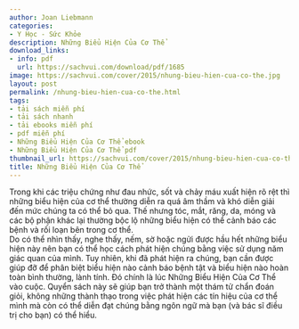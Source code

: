 ```yaml
---
author: Joan Liebmann
categories:
- Y Học - Sức Khỏe
description: Những Biểu Hiện Của Cơ Thể
download_links:
- info: pdf
  url: https://sachvui.com/download/pdf/1685
image: https://sachvui.com/cover/2015/nhung-bieu-hien-cua-co-the.jpg
layout: post
permalink: /nhung-bieu-hien-cua-co-the.html
tags:
- tải sách miễn phí
- tải sách nhanh
- tải ebooks miễn phí
- pdf miễn phí
- Những Biểu Hiện Của Cơ Thể ebook
- Những Biểu Hiện Của Cơ Thể pdf
thumbnail_url: https://sachvui.com/cover/2015/nhung-bieu-hien-cua-co-the.jpg
title: Những Biểu Hiện Của Cơ Thể
---
```


 <div class="item-desc text-justify"> <p>Trong khi các triệu chứng như đau nhức, sốt và chảy máu xuất hiện rõ rệt thì những biểu hiện của cơ thể thường diễn ra quá âm thầm và khó diễn giải đến mức chúng ta có thể bỏ qua. Thế nhưng tóc, mắt, răng, da, móng và các bộ phận khác lại thường bộc lộ những biểu hiện có thể cảnh báo các bệnh và rối loạn bên trong cơ thể.<br>Do có thể nhìn thấy, nghe thấy, nếm, sờ hoặc ngửi được hầu hết những biểu hiện này nên bạn có thể học cách phát hiện chúng bằng việc sử dụng năm giác quan của mình. Tuy nhiên, khi đã phát hiện ra chúng, bạn cần được giúp đỡ để phân biệt biểu hiện nào cảnh báo bệnh tật và biểu hiện nào hoàn toàn bình thường, lành tính. Đó chính là lúc Những Biểu Hiện Của Cơ Thể vào cuộc. Quyển sách này sẽ giúp bạn trở thành một thám tử chẩn đoán giỏi, không những thành thạo trong việc phát hiện các tín hiệu của cơ thể mình mà còn có thể diễn đạt chúng bằng ngôn ngữ mà bạn (và bác sĩ điều trị cho bạn) có thể hiểu.<br> </p> </div>